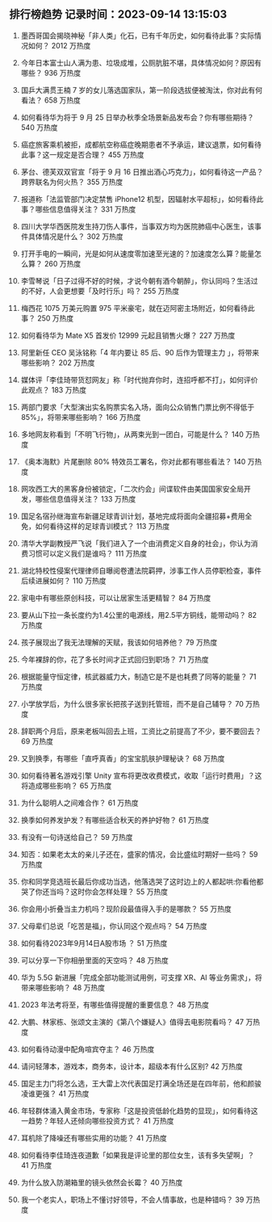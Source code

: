 
## 排行榜趋势 记录时间：2023-09-14 13:15:03
  
  1. 墨西哥国会揭晓神秘「非人类」化石，已有千年历史，如何看待此事？实际情况如何？ 2012 万热度
    
  2. 今年日本富士山人满为患、垃圾成堆，公厕肮脏不堪，具体情况如何？原因有哪些？ 936 万热度
    
  3. 国乒大满贯王楠 7 岁的女儿落选国家队，第一阶段选拔便被淘汰，你对此有何看法？ 658 万热度
    
  4. 如何看待华为将于 9 月 25 日举办秋季全场景新品发布会？你有哪些期待？ 540 万热度
    
  5. 癌症旅客乘机被拒，成都航空称癌症晚期患者不予承运，建议退票，如何看待此事？这一规定是否合理？ 455 万热度
    
  6. 茅台、德芙双双官宣「将于 9 月 16 日推出酒心巧克力」，如何看待这一产品？跨界联名为何火热？ 355 万热度
    
  7. 报道称「法监管部门决定禁售 iPhone12 机型，因辐射水平超标」，如何看待此事？哪些信息值得关注？ 331 万热度
    
  8. 四川大学华西医院发生持刀伤人事件，当事双方均为医院肺癌中心医生，该事件具体情况是什么？ 302 万热度
    
  9. 打开手电的一瞬间，光是如何从速度零加速至光速的？加速度怎么算？能量怎么算？ 260 万热度
    
  10. 李雪琴说「日子过得不好的时候，才说今朝有酒今朝醉」，你认同吗？生活过的不好，人会更想要「及时行乐」吗？ 255 万热度
    
  11. 梅西花 1075 万美元购置 975 平米豪宅，就在迈阿密主场附近，如何看待此事？ 250 万热度
    
  12. 如何看待华为 Mate X5 首发价 12999 元起且销售火爆？ 227 万热度
    
  13. 阿里新任 CEO 吴泳铭称「4 年内要让 85 后、90 后作为管理主力 」，将带来哪些影响？ 202 万热度
    
  14. 媒体评「李佳琦带货怼网友」称「时代抛弃你时，连招呼都不打」，如何评价此观点？ 183 万热度
    
  15. 两部门要求「大型演出实名购票实名入场，面向公众销售门票比例不得低于 85%」，将带来哪些影响？ 166 万热度
    
  16. 多地网友称看到「不明飞行物」，从两束光到一团白，可能是什么？ 140 万热度
    
  17. 《奥本海默》片尾删除 80% 特效员工署名，你对此都有哪些看法？ 140 万热度
    
  18. 网攻西工大的黑客身份被锁定，「二次约会」间谍软件由美国国家安全局开发，哪些信息值得关注？ 133 万热度
    
  19. 国足名宿孙继海宣布新疆足球青训计划，基地完成将面向全疆招募+费用全免，如何看待这样的足球青训模式？ 113 万热度
    
  20. 清华大学副教授严飞说「我们进入了一个由消费定义自身的社会」，你认为消费习惯可以定义我们是谁吗？ 111 万热度
    
  21. 湖北特校性侵案代理律师自曝阅卷遭法院羁押，涉事工作人员停职检查，事件后续进展如何？ 110 万热度
    
  22. 家电中有哪些原创科技，可以让居家生活更精智？ 84 万热度
    
  23. 要从山下拉一条长度约为1.4公里的电源线，用2.5平方铜线，能带动吗？ 82 万热度
    
  24. 孩子展现出了我无法理解的天赋，我该如何培养他？ 79 万热度
    
  25. 今年裸辞的你，花了多长时间才正式回归到职场？ 71 万热度
    
  26. 根据能量守恒定律，核武器威力大，制造它是不是也耗费了同等的能量？ 71 万热度
    
  27. 小学放学后，为什么很多家长把孩子送到托管班，而不是自己辅导？ 70 万热度
    
  28. 辞职两个月后，原来老板叫回去上班，工资比之前提高了不少，要不要回去？ 69 万热度
    
  29. 又到换季，有哪些「直呼真香」的宝宝肌肤护理秘诀？ 68 万热度
    
  30. 如何看待著名游戏引擎 Unity 宣布将更改收费模式，收取「运行时费用」？这将造成哪些影响？ 65 万热度
    
  31. 为什么聪明人之间难合作？ 61 万热度
    
  32. 换季如何养发护发？有哪些适合秋天的养护好物？ 61 万热度
    
  33. 有没有一句诗送给自己？ 59 万热度
    
  34. 知否：如果老太太的亲儿子还在，盛家的情况，会比盛纮时期好一些吗？ 59 万热度
    
  35. 你和同学竞选班长最后你成功当选，他落选哭了这时边上的人都起哄:你看他都哭了你还当吗？这时你会怎样处理？ 55 万热度
    
  36. 你会用小折叠当主力机吗？现阶段最值得入手的是哪款？ 55 万热度
    
  37. 父母辈们总说「吃苦是福」，你认同这个观点吗？ 54 万热度
    
  38. 如何看待2023年9月14日A股市场 ？ 51 万热度
    
  39. 可以分享一下你相册里面的天空吗？ 48 万热度
    
  40. 华为 5.5G 新进展「完成全部功能测试用例，可支撑 XR、AI 等业务需求」，将带来哪些影响？ 48 万热度
    
  41. 2023 年法考将至，有哪些值得提醒的重要信息？ 48 万热度
    
  42. 大鹏、林家栋、张颂文主演的《第八个嫌疑人》值得去电影院看吗？ 47 万热度
    
  43. 如何看待动漫中配角喧宾夺主？ 46 万热度
    
  44. 请问轻薄本，游戏本，商务本，设计本，超级本有什么区别? 42 万热度
    
  45. 国足主力门将怎么选，王大雷上次代表国足打满全场还是在四年前，他和颜骏凌谁更强？ 41 万热度
    
  46. 年轻群体涌入黄金市场，专家称「这是投资低龄化趋势的显现」，如何看待这一趋势？年轻人还倾向哪些投资方式？ 41 万热度
    
  47. 耳机除了降噪还有哪些实用的功能？ 41 万热度
    
  48. 如何看待李佳琦连夜道歉「如果我是评论里的那位女生，该有多失望啊」？ 41 万热度
    
  49. 为什么放入防潮箱里的镜头依然会长霉？ 40 万热度
    
  50. 我一个老实人，职场上不懂讨好领导，不会人情事故，也是种错吗？ 39 万热度
    